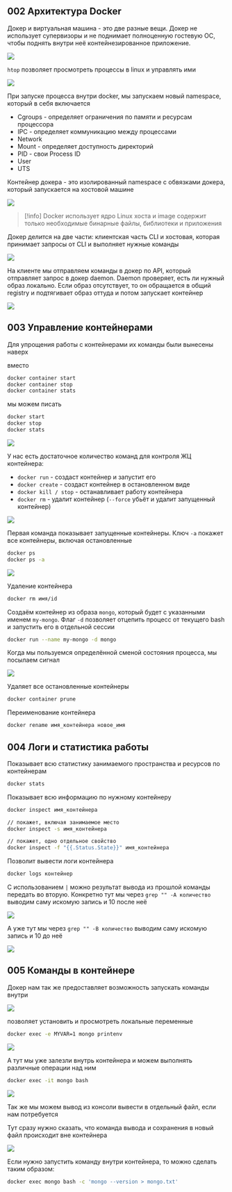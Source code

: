 

## 002 Архитектура Docker

Докер и виртуальная машина - это две разные вещи. Докер не использует супервизоры и не поднимает полноценную гостевую ОС, чтобы поднять внутри неё контейнезированное приложение.

![](_png/c3930d6ff8e7dc7d513a0d05315ef34d.png)

`htop` позволяет просмотреть процессы в linux и управлять ими

![](_png/165857ab81a7ea6a27d1831a2dfdccf3.png)

При запуске процесса внутри docker, мы запускаем новый namespace, который в себя включается 
- Cgroups - определяет ограничения по памяти и ресурсам процессора
- IPC - определяет коммуникацию между процессами
- Network
- Mount - определяет доступность директорий
- PID - свои Process ID
- User 
- UTS

Контейнер докера - это изолированный namespace с обвязками докера, который запускается на хостовой машине

![](_png/af5df03da3fe9c0d48604ffb34a0741c.png)

>[!info] Docker использует ядро Linux хоста и image содержит только необходимые бинарные файлы, библиотеки и приложения

Докер делится на две части: клиентская часть CLI и хостовая, которая принимает запросы от CLI и выполняет нужные команды

![](_png/5adf973d976449f68eda60be1017dede.png)

На клиенте мы отправляем команды в докер по API, который отправляет запрос в докер daemon. Daemon проверяет, есть ли нужный образ локально. Если образ отсутствует, то он обращается в общий registry и подтягивает образ оттуда и потом запускает контейнер

![](_png/09b0f94f48e7a6c43c03b732d622e4d8.png)

## 003 Управление контейнерами

Для упрощения работы с контейнерами их команды были вынесены наверх

вместо
```bash
docker container start
docker container stop
docker container stats
```

мы можем писать
```bash
docker start
docker stop
docker stats
```

![](_png/ffeb485c3c5f471e83c434323a4dae31.png)

У нас есть достаточное количество команд для контроля ЖЦ контейнера:
- `docker run` - создаст контейнер и запустит его
- `docker create` - создаст контейнер в остановленном виде
- `docker kill / stop` - останавливает работу контейнера
- `docker rm` - удалит контейнер (`--force` убьёт и удалит запущенный контейнер)

![](_png/9f1dc2392bb09a513c2c02b3fafd0013.png)

Первая команда показывает запущенные контейнеры. Ключ `-a` покажет все контейнеры, включая остановленные

```bash
docker ps 
docker ps -a
```
![](_png/153503db363705e2c6b9014fe315c6ca.png)

Удаление контейнера

```bash
docker rm имя/id 
```

Создаём контейнер из образа `mongo`, который будет с указанными именем `my-mongo`. Флаг `-d` позволяет отцепить процесс от текущего bash и запустить его в отдельной сессии

```bash
docker run --name my-mongo -d mongo
```

Когда мы пользуемся определённой сменой состояния процесса, мы посылаем сигнал 

![](_png/c5d14a348289e846e93a03cc590d02ba.png)

Удаляет все остановленные контейнеры

```bash
docker container prune
```

Переименование контейнера

```bash
docker rename имя_контейнера новое_имя
```

## 004 Логи и статистика работы

Показывает всю статистику занимаемого пространства и ресурсов по контейнерам

```bash
docker stats
```

Показывает всю информацию по нужному контейнеру

```bash
docker inspect имя_контейнера

// покажет, включая занимаемое место
docker inspect -s имя_контейнера 

// покажет, одно отдельное свойство
docker inspect -f "{{.Status.State}}" имя_контейнера
```

Позволит вывести логи контейнера

```bash
docker logs контейнер
```

С использованием `|` можно результат вывода из прошлой команды передать во вторую. Конкретно тут мы через `grep "" -A количество` выводим саму искомую запись и 10 после неё 

![](_png/d9874ecec6dd69a27dd26ad9bee69f12.png)

А уже тут мы через `grep "" -B количество` выводим саму искомую запись и 10 до неё 

![](_png/8737f7ef35a82525ffd590e6690d33f3.png)

## 005 Команды в контейнере

Докер нам так же предоставляет возможность запускать команды внутри 

![](_png/78d08b3154ece4839d01c071fb4b1e3a.png)

позволяет установить и просмотреть локальные переменные

```bash
docker exec -e MYVAR=1 mongo printenv
```
![](_png/9de10fb84546c9bf1db7c45664c92930.png)

А тут мы уже залезли внутрь контейнера и можем выполнять различные операции над ним

```bash
docker exec -it mongo bash
```
![](_png/a156947a52ff6b8e4001da1631e975a8.png)

Так же мы можем вывод из консоли вывести в отдельный файл, если нам потребуется

Тут сразу нужно сказать, что команда вывода и сохранения в новый файл происходит вне контейнера

![](_png/9a1347dfb33a65f4ad9edd94a40d5c40.png)

Если нужно запустить команду внутри контейнера, то можно сделать таким образом:

```bash
docker exec mongo bash -c 'mongo --version > mongo.txt'
```





